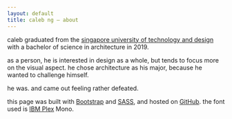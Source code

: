 ```yaml
---
layout: default
title: caleb ng — about
---
```

caleb graduated from the [singapore university of technology and design](https://www.sutd.edu.sg/) with a bachelor of science in architecture in 2019.

as a person, he is interested in design as a whole, but tends to focus more on the visual aspect. he chose architecture as his major, because he wanted to challenge himself.

he was. and came out feeling rather defeated.

this page was built with [Bootstrap](https://getbootstrap.com/) and [SASS](https://sass-lang.com/), and hosted on [GitHub](https://github.com/). the font used is [IBM Plex](https://www.ibm.com/plex/) Mono.</p>
